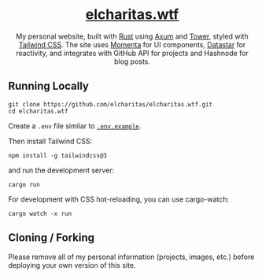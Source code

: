<div align="center">
    <a href="https://elcharitas.wtf"><h1 align="center">elcharitas.wtf</h1></a>
    
My personal website, built with [Rust](https://www.rust-lang.org/) using [Axum](https://github.com/tokio-rs/axum) and [Tower](https://github.com/tower-rs/tower), styled with [Tailwind CSS](https://tailwindcss.com/). The site uses [Momenta](https://github.com/elcharitas/momenta) for UI components, [Datastar](https://data-star.dev/) for reactivity, and integrates with GitHub API for projects and Hashnode for blog posts.

</div>

## Running Locally

```sh-session
git clone https://github.com/elcharitas/elcharitas.wtf.git
cd elcharitas.wtf
```

Create a `.env` file similar to [`.env.example`](https://github.com/elcharitas/elcharitas.wtf/blob/main/.env.example).

Then install Tailwind CSS:

```sh-session
npm install -g tailwindcss@3
```

and run the development server:

```sh-session
cargo run
```

For development with CSS hot-reloading, you can use cargo-watch:

```sh-session
cargo watch -x run
```

## Cloning / Forking

Please remove all of my personal information (projects, images, etc.) before deploying your own version of this site.
